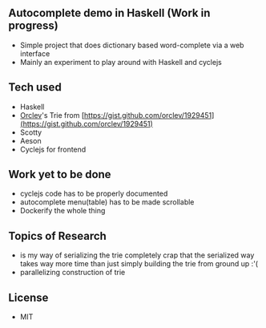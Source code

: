 ## Autocomplete demo in Haskell (Work in progress)
 - Simple project that does dictionary based word-complete via a web interface
 - Mainly an experiment to play around with Haskell and cyclejs

## Tech used
 - Haskell
 - [Orclev](https://github.com/orclev)'s Trie from [https://gist.github.com/orclev/1929451](https://gist.github.com/orclev/1929451)
 - Scotty
 - Aeson
 - Cyclejs for frontend

## Work yet to be done
 - cyclejs code has to be properly documented
 - autocomplete menu(table) has to be made scrollable
 - Dockerify the whole thing

## Topics of Research 
 - is my way of serializing the trie completely crap that the serialized way takes way more time than just simply building the trie from ground up :'( 
 - parallelizing construction of trie

## License 
 - MIT 
